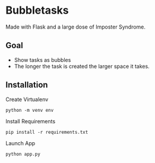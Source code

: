# Bubbletasks
Made with Flask and a large dose of Imposter Syndrome.


## Goal
- Show tasks as bubbles
- The longer the task is created the larger space it takes.

## Installation


Create Virtualenv
```
python -m venv env
```

Install Requirements
```
pip install -r requirements.txt
```

Launch App
```
python app.py
```